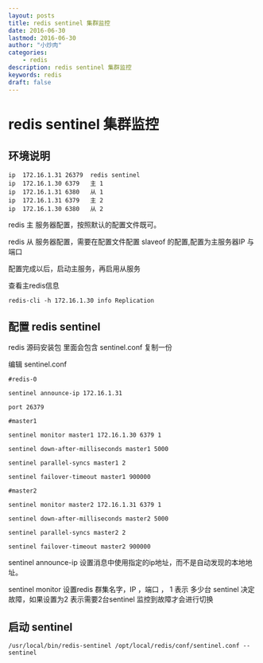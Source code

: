 ```yaml
---
layout: posts
title: redis sentinel 集群监控
date: 2016-06-30
lastmod: 2016-06-30
author: "小炒肉"
categories: 
    - redis
description: redis sentinel 集群监控
keywords: redis
draft: false
---
```




# redis sentinel 集群监控

## 环境说明

```
ip  172.16.1.31 26379  redis sentinel
ip  172.16.1.30 6379   主 1 
ip  172.16.1.31 6380   从 1
ip  172.16.1.31 6379   主 2
ip  172.16.1.30 6380   从 2
```
 

redis 主 服务器配置，按照默认的配置文件既可。

redis 从 服务器配置，需要在配置文件配置 slaveof 的配置,配置为主服务器IP 与 端口

配置完成以后，启动主服务，再启用从服务


查看主redis信息

```
redis-cli -h 172.16.1.30 info Replication  
```
 

## 配置 redis sentinel


redis 源码安装包 里面会包含 sentinel.conf 复制一份


编辑 sentinel.conf

```
#redis-0

sentinel announce-ip 172.16.1.31

port 26379

#master1

sentinel monitor master1 172.16.1.30 6379 1

sentinel down-after-milliseconds master1 5000

sentinel parallel-syncs master1 2

sentinel failover-timeout master1 900000

#master2

sentinel monitor master2 172.16.1.31 6379 1

sentinel down-after-milliseconds master2 5000

sentinel parallel-syncs master2 2

sentinel failover-timeout master2 900000
```
 


sentinel announce-ip 设置消息中使用指定的ip地址，而不是自动发现的本地地址。


sentinel monitor   设置redis 群集名字，IP ，端口 ， 1 表示 多少台 sentinel 决定故障，如果设置为2 表示需要2台sentinel 监控到故障才会进行切换



## 启动 sentinel 

```
/usr/local/bin/redis-sentinel /opt/local/redis/conf/sentinel.conf --sentinel
```
